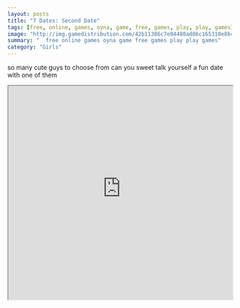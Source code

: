 ```yaml
---
layout: posts
title: "7 Dates: Second Date"
tags: [free, online, games, oyna, game, free, games, play, play, games]
image: "http://img.gamedistribution.com/42b11386c7e04480ad86c165310e8b4b.jpg"
summary: "  free online games oyna game free games play play games"
category: "Girls"
---
```


so many cute guys to choose from can you sweet talk yourself a fun date with one of them

<iframe width="100%" height="480px;" src="http://flash.gamedistribution.com?game=42b11386c7e04480ad86c165310e8b4b"></iframe>